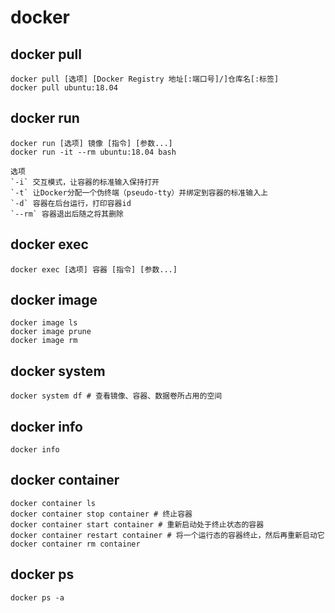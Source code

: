 # docker

## docker pull

```
docker pull [选项] [Docker Registry 地址[:端口号]/]仓库名[:标签]
docker pull ubuntu:18.04
```

## docker run

```
docker run [选项] 镜像 [指令] [参数...]
docker run -it --rm ubuntu:18.04 bash

选项
`-i` 交互模式，让容器的标准输入保持打开
`-t` 让Docker分配一个伪终端（pseudo-tty）并绑定到容器的标准输入上
`-d` 容器在后台运行，打印容器id
`--rm` 容器退出后随之将其删除
```

## docker exec

```
docker exec [选项] 容器 [指令] [参数...]
```

## docker image

```
docker image ls
docker image prune
docker image rm
```

## docker system

```
docker system df # 查看镜像、容器、数据卷所占用的空间
```

## docker info

```
docker info
```

## docker container

```
docker container ls
docker container stop container # 终止容器
docker container start container # 重新启动处于终止状态的容器
docker container restart container # 将一个运行态的容器终止，然后再重新启动它
docker container rm container
```

## docker ps

```
docker ps -a
```